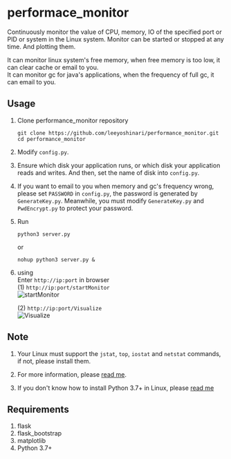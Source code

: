 # performace_monitor
Continuously monitor the value of CPU, memory, IO of the specified port or PID or system in the Linux system.
Monitor can be started or stopped at any time. And plotting them.<br>

It can monitor linux system's free memory, when free memory is too low, it can clear cache or email to you.<br>
It can monitor gc for java's applications, when the frequency of full gc, it can email to you.<br>

## Usage
1. Clone performance_monitor repository
   ```shell
   git clone https://github.com/leeyoshinari/performance_monitor.git
   cd performance_monitor
   ```

2. Modify `config.py`.
   
3. Ensure which disk your application runs, or which disk your application reads and writes. And then, set the name of disk into `config.py`.

4. If you want to email to you when memory and gc's frequency wrong, please set `PASSWORD` in `config.py`, the password is generated by `GenerateKey.py`. Meanwhile, you must modify `GenerateKey.py` and `PwdEncrypt.py` to protect your password.<br>

5. Run
   ```shell
   python3 server.py
   ```
   or
   ```shell
   nohup python3 server.py &
   ```

6. using<br>
   Enter `http://ip:port` in browser<br>
   (1) `http://ip:port/startMonitor`<br>
   ![startMonitor]()
   
   (2) `http://ip:port/Visualize`<br>
   ![Visualize]()
   
## Note
1. Your Linux must support the `jstat`, `top`, `iostat` and `netstat` commands, if not, please install them.

2. For more information, please [read me](https://blog.csdn.net/leeyoshinari/article/details/98248304).

3. If you don't know how to install Python 3.7+ in Linux, please [read me](https://blog.csdn.net/leeyoshinari/article/details/95805478)

## Requirements
1. flask
2. flask_bootstrap
3. matplotlib
4. Python 3.7+
